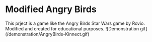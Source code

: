# Modified Angry Birds
This prject is a game like the Angry Birds Star Wars game by Rovio. Modified and created for educational purposes.
![Demonstration gif] (/demonstration/AngryBirds-Kinnect.gif)
